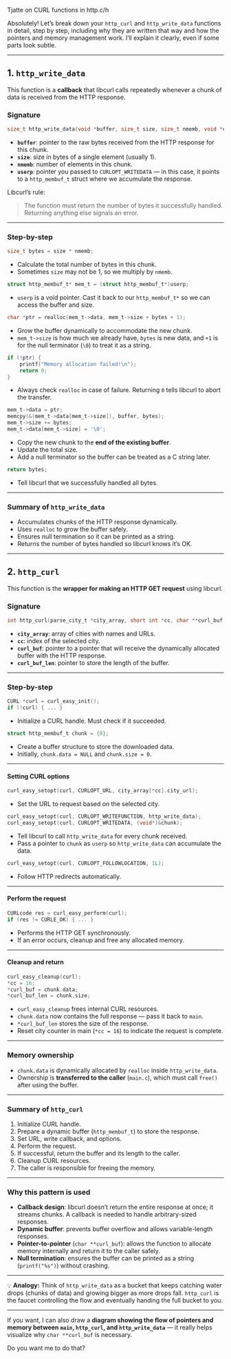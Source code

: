 Tjatte on CURL functions in http.c/h

Absolutely! Let’s break down your `http_curl` and `http_write_data` functions in detail, step by step, including why they are written that way and how the pointers and memory management work. I’ll explain it clearly, even if some parts look subtle.

---

## **1. `http_write_data`**

This function is a **callback** that libcurl calls repeatedly whenever a chunk of data is received from the HTTP response.

### **Signature**

```c
size_t http_write_data(void *buffer, size_t size, size_t nmemb, void *userp);
```

* **`buffer`**: pointer to the raw bytes received from the HTTP response for this chunk.
* **`size`**: size in bytes of a single element (usually 1).
* **`nmemb`**: number of elements in this chunk.
* **`userp`**: pointer you passed to `CURLOPT_WRITEDATA` — in this case, it points to a `http_membuf_t` struct where we accumulate the response.

Libcurl’s rule:

> The function must return the number of bytes it successfully handled. Returning anything else signals an error.

---

### **Step-by-step**

```c
size_t bytes = size * nmemb;
```

* Calculate the total number of bytes in this chunk.
* Sometimes `size` may not be 1, so we multiply by `nmemb`.

```c
struct http_membuf_t* mem_t = (struct http_membuf_t*)userp;
```

* `userp` is a void pointer. Cast it back to our `http_membuf_t*` so we can access the buffer and size.

```c
char *ptr = realloc(mem_t->data, mem_t->size + bytes + 1);
```

* Grow the buffer dynamically to accommodate the new chunk.
* `mem_t->size` is how much we already have, `bytes` is new data, and `+1` is for the null terminator (`\0`) to treat it as a string.

```c
if (!ptr) {
    printf("Memory allocation failed!\n");
    return 0;
}
```

* Always check `realloc` in case of failure. Returning `0` tells libcurl to abort the transfer.

```c
mem_t->data = ptr;
memcpy(&(mem_t->data[mem_t->size]), buffer, bytes);
mem_t->size += bytes;
mem_t->data[mem_t->size] = '\0';
```

* Copy the new chunk to the **end of the existing buffer**.
* Update the total size.
* Add a null terminator so the buffer can be treated as a C string later.

```c
return bytes;
```

* Tell libcurl that we successfully handled all bytes.

---

### **Summary of `http_write_data`**

* Accumulates chunks of the HTTP response dynamically.
* Uses `realloc` to grow the buffer safely.
* Ensures null termination so it can be printed as a string.
* Returns the number of bytes handled so libcurl knows it’s OK.

---

## **2. `http_curl`**

This function is the **wrapper for making an HTTP GET request** using libcurl.

### **Signature**

```c
int http_curl(parse_city_t *city_array, short int *cc, char **curl_buf, size_t *curl_buf_len);
```

* **`city_array`**: array of cities with names and URLs.
* **`cc`**: index of the selected city.
* **`curl_buf`**: pointer to a pointer that will receive the dynamically allocated buffer with the HTTP response.
* **`curl_buf_len`**: pointer to store the length of the buffer.

---

### **Step-by-step**

```c
CURL *curl = curl_easy_init();
if (!curl) { ... }
```

* Initialize a CURL handle. Must check if it succeeded.

```c
struct http_membuf_t chunk = {0};
```

* Create a buffer structure to store the downloaded data.
* Initially, `chunk.data = NULL` and `chunk.size = 0`.

---

#### **Setting CURL options**

```c
curl_easy_setopt(curl, CURLOPT_URL, city_array[*cc].city_url);
```

* Set the URL to request based on the selected city.

```c
curl_easy_setopt(curl, CURLOPT_WRITEFUNCTION, http_write_data);
curl_easy_setopt(curl, CURLOPT_WRITEDATA, (void*)&chunk);
```

* Tell libcurl to call `http_write_data` for every chunk received.
* Pass a pointer to `chunk` as `userp` so `http_write_data` can accumulate the data.

```c
curl_easy_setopt(curl, CURLOPT_FOLLOWLOCATION, 1L);
```

* Follow HTTP redirects automatically.

---

#### **Perform the request**

```c
CURLcode res = curl_easy_perform(curl);
if (res != CURLE_OK) { ... }
```

* Performs the HTTP GET synchronously.
* If an error occurs, cleanup and free any allocated memory.

---

#### **Cleanup and return**

```c
curl_easy_cleanup(curl);
*cc = 16;
*curl_buf = chunk.data;
*curl_buf_len = chunk.size;
```

* `curl_easy_cleanup` frees internal CURL resources.
* `chunk.data` now contains the full response — pass it back to `main`.
* `*curl_buf_len` stores the size of the response.
* Reset city counter in main (`*cc = 16`) to indicate the request is complete.

---

### **Memory ownership**

* `chunk.data` is dynamically allocated by `realloc` inside `http_write_data`.
* Ownership is **transferred to the caller** (`main.c`), which must call `free()` after using the buffer.

---

### **Summary of `http_curl`**

1. Initialize CURL handle.
2. Prepare a dynamic buffer (`http_membuf_t`) to store the response.
3. Set URL, write callback, and options.
4. Perform the request.
5. If successful, return the buffer and its length to the caller.
6. Cleanup CURL resources.
7. The caller is responsible for freeing the memory.

---

### **Why this pattern is used**

* **Callback design**: libcurl doesn’t return the entire response at once; it streams chunks. A callback is needed to handle arbitrary-sized responses.
* **Dynamic buffer**: prevents buffer overflow and allows variable-length responses.
* **Pointer-to-pointer** (`char **curl_buf`): allows the function to allocate memory internally and return it to the caller safely.
* **Null termination**: ensures the buffer can be printed as a string (`printf("%s")`) without crashing.

---

💡 **Analogy:**
Think of `http_write_data` as a bucket that keeps catching water drops (chunks of data) and growing bigger as more drops fall. `http_curl` is the faucet controlling the flow and eventually handing the full bucket to you.

---

If you want, I can also draw a **diagram showing the flow of pointers and memory between `main`, `http_curl`, and `http_write_data`** — it really helps visualize why `char **curl_buf` is necessary.

Do you want me to do that?
